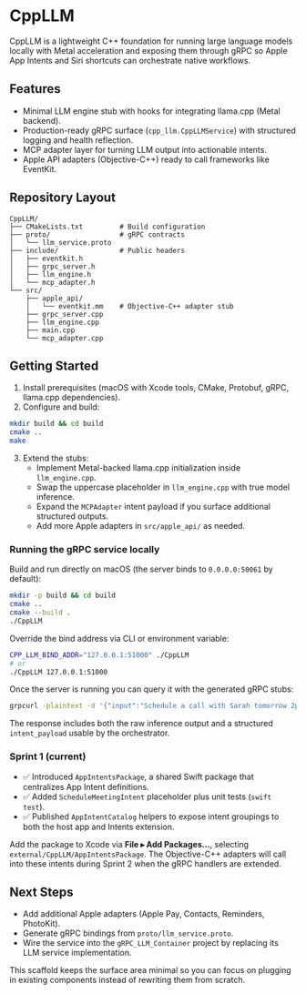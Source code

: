 # CppLLM

CppLLM is a lightweight C++ foundation for running large language models locally with Metal acceleration and exposing them through gRPC so Apple App Intents and Siri shortcuts can orchestrate native workflows.

## Features

- Minimal LLM engine stub with hooks for integrating llama.cpp (Metal backend).
- Production-ready gRPC surface (`cpp_llm.CppLLMService`) with structured logging and health reflection.
- MCP adapter layer for turning LLM output into actionable intents.
- Apple API adapters (Objective-C++) ready to call frameworks like EventKit.

## Repository Layout

```
CppLLM/
├── CMakeLists.txt         # Build configuration
├── proto/                 # gRPC contracts
│   └── llm_service.proto
├── include/               # Public headers
│   ├── eventkit.h
│   ├── grpc_server.h
│   ├── llm_engine.h
│   └── mcp_adapter.h
└── src/
    ├── apple_api/
    │   └── eventkit.mm    # Objective-C++ adapter stub
    ├── grpc_server.cpp
    ├── llm_engine.cpp
    ├── main.cpp
    └── mcp_adapter.cpp
```

## Getting Started

1. Install prerequisites (macOS with Xcode tools, CMake, Protobuf, gRPC, llama.cpp dependencies).
2. Configure and build:

```sh
mkdir build && cd build
cmake ..
make
```

3. Extend the stubs:
    - Implement Metal-backed llama.cpp initialization inside `llm_engine.cpp`.
    - Swap the uppercase placeholder in `llm_engine.cpp` with true model inference.
    - Expand the `MCPAdapter` intent payload if you surface additional structured outputs.
    - Add more Apple adapters in `src/apple_api/` as needed.

### Running the gRPC service locally

Build and run directly on macOS (the server binds to `0.0.0.0:50061` by default):

```sh
mkdir -p build && cd build
cmake ..
cmake --build .
./CppLLM
```

Override the bind address via CLI or environment variable:

```sh
CPP_LLM_BIND_ADDR="127.0.0.1:51000" ./CppLLM
# or
./CppLLM 127.0.0.1:51000
```

Once the server is running you can query it with the generated gRPC stubs:

```sh
grpcurl -plaintext -d '{"input":"Schedule a call with Sarah tomorrow 2pm"}' localhost:50061 cpp_llm.CppLLMService/RunInference
```

The response includes both the raw inference output and a structured `intent_payload` usable by the orchestrator.

### Sprint 1 (current)

- ✅ Introduced `AppIntentsPackage`, a shared Swift package that centralizes App Intent definitions.
- ✅ Added `ScheduleMeetingIntent` placeholder plus unit tests (`swift test`).
- ✅ Published `AppIntentCatalog` helpers to expose intent groupings to both the host app and Intents extension.

Add the package to Xcode via **File ▸ Add Packages…**, selecting `external/CppLLM/AppIntentsPackage`. The Objective-C++ adapters will call into these intents during Sprint 2 when the gRPC handlers are extended.

## Next Steps

- Add additional Apple adapters (Apple Pay, Contacts, Reminders, PhotoKit).
- Generate gRPC bindings from `proto/llm_service.proto`.
- Wire the service into the `gRPC_LLM_Container` project by replacing its LLM service implementation.

This scaffold keeps the surface area minimal so you can focus on plugging in existing components instead of rewriting them from scratch.
